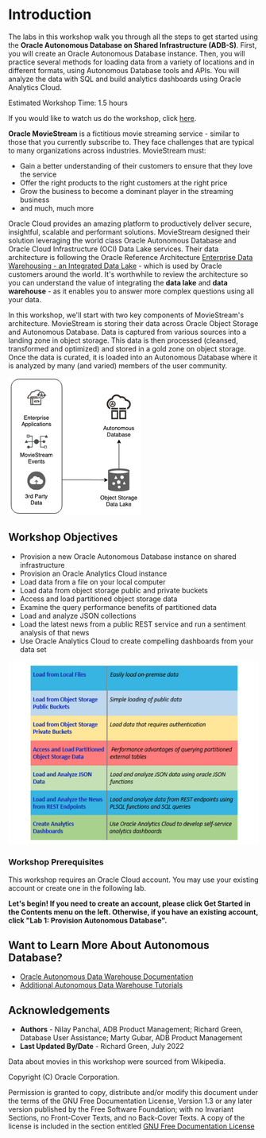 # Introduction

The labs in this workshop walk you through all the steps to get started using the **Oracle Autonomous Database on Shared Infrastructure (ADB-S)**. First, you will create an Oracle Autonomous Database instance. Then, you will practice several methods for loading data from a variety of locations and in different formats, using Autonomous Database tools and APIs. You will analyze the data with SQL and build analytics dashboards using Oracle Analytics Cloud.

Estimated Workshop Time: 1.5 hours

<if type="odbw">If you would like to watch us do the workshop, click [here](https://youtu.be/otS5PvJcxMQ).
</if>

**Oracle MovieStream** is a fictitious movie streaming service - similar to those that you currently subscribe to. They face challenges that are typical to many organizations across industries. MovieStream must:
* Gain a better understanding of their customers to ensure that they love the service  
* Offer the right products to the right customers at the right price  
* Grow the business to become a dominant player in the streaming business
* and much, much more

Oracle Cloud provides an amazing platform to productively deliver secure, insightful, scalable and performant solutions. MovieStream designed their solution leveraging the world class Oracle Autonomous Database and Oracle Cloud Infrastructure (OCI) Data Lake services. Their data architecture is following the Oracle Reference Architecture [Enterprise Data Warehousing - an Integrated Data Lake](https://docs.oracle.com/en/solutions/oci-curated-analysis/index.html#GUID-7FF7A024-5EB0-414B-A1A5-4718929DC7F2) - which is used by Oracle customers around the world. It's worthwhile to review the architecture so you can understand the value of integrating the **data lake** and **data warehouse** - as it enables you to answer more complex questions using all your data.

In this workshop, we'll start with two key components of MovieStream's architecture. MovieStream is storing their data across Oracle Object Storage and Autonomous Database. Data is captured from various sources into a landing zone in object storage. This data is then processed (cleansed, transformed and optimized) and stored in a gold zone on object storage. Once the data is curated, it is loaded into an Autonomous Database where it is analyzed by many (and varied) members of the user community.

![architecture](images/architecture.png)

## **Workshop Objectives**
- Provision a new Oracle Autonomous Database instance on shared infrastructure
- Provision an Oracle Analytics Cloud instance
- Load data from a file on your local computer
- Load data from object storage public and private buckets
- Access and load partitioned object storage data
- Examine the query performance benefits of partitioned data
- Load and analyze JSON collections
- Load the latest news from a public REST service and run a sentiment analysis of that news
- Use Oracle Analytics Cloud to create compelling dashboards from your data set

![variety of data loading methods](images/graphic-showing-loading-methods.png)

### **Workshop Prerequisites**

This workshop requires an Oracle Cloud account. You may use your existing account or create one in the following lab.

**Let's begin! If you need to create an account, please click Get Started in the Contents menu on the left. Otherwise, if you have an existing account, click "Lab 1: Provision Autonomous Database".**

## Want to Learn More About Autonomous Database?

- <a href="https://docs.oracle.com/en/cloud/paas/autonomous-data-warehouse-cloud/index.html" target="\_blank">Oracle Autonomous Data Warehouse Documentation</a>
- <a href="https://docs.oracle.com/en/cloud/paas/autonomous-data-warehouse-cloud/tutorials.html" target="\_blank">Additional Autonomous Data Warehouse Tutorials</a>

## Acknowledgements

- **Authors** - Nilay Panchal, ADB Product Management; Richard Green, Database User Assistance; Marty Gubar, ADB Product Management
- **Last Updated By/Date** - Richard Green, July 2022

Data about movies in this workshop were sourced from Wikipedia.

Copyright (C) Oracle Corporation.

Permission is granted to copy, distribute and/or modify this document
under the terms of the GNU Free Documentation License, Version 1.3
or any later version published by the Free Software Foundation;
with no Invariant Sections, no Front-Cover Texts, and no Back-Cover Texts.
A copy of the license is included in the section entitled [GNU Free Documentation License](files/gnu-free-documentation-license.txt)
